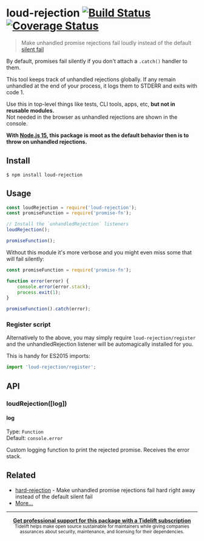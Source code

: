 # loud-rejection [![Build Status](https://travis-ci.org/sindresorhus/loud-rejection.svg?branch=master)](https://travis-ci.org/sindresorhus/loud-rejection) [![Coverage Status](https://coveralls.io/repos/github/sindresorhus/loud-rejection/badge.svg?branch=master)](https://coveralls.io/github/sindresorhus/loud-rejection?branch=master)

> Make unhandled promise rejections fail loudly instead of the default [silent fail](https://gist.github.com/benjamingr/0237932cee84712951a2)

By default, promises fail silently if you don't attach a `.catch()` handler to them.

This tool keeps track of unhandled rejections globally. If any remain unhandled at the end of your process, it logs them to STDERR and exits with code 1.

Use this in top-level things like tests, CLI tools, apps, etc, **but not in reusable modules.**<br>
Not needed in the browser as unhandled rejections are shown in the console.

**With [Node.js 15](https://medium.com/@nodejs/node-js-v15-0-0-is-here-deb00750f278), this package is moot as the default behavior then is to throw on unhandled rejections.**


## Install

```
$ npm install loud-rejection
```


## Usage

```js
const loudRejection = require('loud-rejection');
const promiseFunction = require('promise-fn');

// Install the `unhandledRejection` listeners
loudRejection();

promiseFunction();
```

Without this module it's more verbose and you might even miss some that will fail silently:

```js
const promiseFunction = require('promise-fn');

function error(error) {
	console.error(error.stack);
	process.exit(1);
}

promiseFunction().catch(error);
```

### Register script

Alternatively to the above, you may simply require `loud-rejection/register` and the unhandledRejection listener will be automagically installed for you.

This is handy for ES2015 imports:

```js
import 'loud-rejection/register';
```


## API

### loudRejection([log])

#### log

Type: `Function`<br>
Default: `console.error`

Custom logging function to print the rejected promise. Receives the error stack.


## Related

- [hard-rejection](https://github.com/sindresorhus/hard-rejection) - Make unhandled promise rejections fail hard right away instead of the default silent fail
- [More…](https://github.com/sindresorhus/promise-fun)


---

<div align="center">
	<b>
		<a href="https://tidelift.com/subscription/pkg/npm-loud-rejection?utm_source=npm-loud-rejection&utm_medium=referral&utm_campaign=readme">Get professional support for this package with a Tidelift subscription</a>
	</b>
	<br>
	<sub>
		Tidelift helps make open source sustainable for maintainers while giving companies<br>assurances about security, maintenance, and licensing for their dependencies.
	</sub>
</div>

